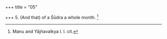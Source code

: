 +++
title = "05"

+++
5. (And that) of a Śūdra a whole month. [^3] 


[^3]:  Manu and Yājñavalkya l. l. cit.
